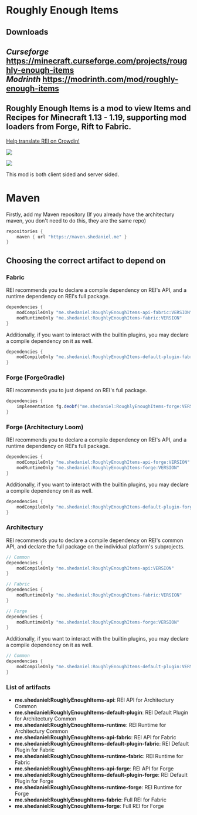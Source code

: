 # Roughly Enough Items
## Downloads  
*Curseforge* https://minecraft.curseforge.com/projects/roughly-enough-items <br>
*Modrinth* https://modrinth.com/mod/roughly-enough-items <br>  
-----
Roughly Enough Items is a mod to view Items and Recipes for Minecraft 1.13 - 1.19, supporting mod loaders from Forge, Rift to Fabric.
-----

[Help translate REI on Crowdin!](https://crowdin.com/project/roughly-enough-items)

![](https://i.imgur.com/eQsWDrM.png)

![](https://i.imgur.com/OcOQLip.png)

This mod is both client sided and server sided.

# Maven
Firstly, add my Maven repository (If you already have the architectury maven, you don't need to do this, they are the same repo)
```gradle
repositories {
    maven { url "https://maven.shedaniel.me" }
}
```

## Choosing the correct artifact to depend on
### Fabric
REI recommends you to declare a compile dependency on REI's API, and a runtime dependency on REI's full package.
```gradle
dependencies {
    modCompileOnly "me.shedaniel:RoughlyEnoughItems-api-fabric:VERSION"
    modRuntimeOnly "me.shedaniel:RoughlyEnoughItems-fabric:VERSION"
}
```

Additionally, if you want to interact with the builtin plugins, you may declare a compile dependency on it as well.
```gradle
dependencies {
    modCompileOnly "me.shedaniel:RoughlyEnoughItems-default-plugin-fabric:VERSION"
}
```

### Forge (ForgeGradle)
REI recommends you to just depend on REI's full package.
```gradle
dependencies {
    implementation fg.deobf("me.shedaniel:RoughlyEnoughItems-forge:VERSION")
}
```

### Forge (Architectury Loom)
REI recommends you to declare a compile dependency on REI's API, and a runtime dependency on REI's full package.
```gradle
dependencies {
    modCompileOnly "me.shedaniel:RoughlyEnoughItems-api-forge:VERSION"
    modRuntimeOnly "me.shedaniel:RoughlyEnoughItems-forge:VERSION"
}
```

Additionally, if you want to interact with the builtin plugins, you may declare a compile dependency on it as well.
```gradle
dependencies {
    modCompileOnly "me.shedaniel:RoughlyEnoughItems-default-plugin-forge:VERSION"
}
```

### Architectury
REI recommends you to declare a compile dependency on REI's common API, and declare the full package on the individual platform's subprojects.
```gradle
// Common
dependencies {
    modCompileOnly "me.shedaniel:RoughlyEnoughItems-api:VERSION"
}

// Fabric
dependencies {
    modRuntimeOnly "me.shedaniel:RoughlyEnoughItems-fabric:VERSION"
}

// Forge
dependencies {
    modRuntimeOnly "me.shedaniel:RoughlyEnoughItems-forge:VERSION"
}
```

Additionally, if you want to interact with the builtin plugins, you may declare a compile dependency on it as well.
```gradle
// Common
dependencies {
    modCompileOnly "me.shedaniel:RoughlyEnoughItems-default-plugin:VERSION"
}
```

### List of artifacts
- **me.shedaniel:RoughlyEnoughItems-api**: REI API for Architectury Common
- **me.shedaniel:RoughlyEnoughItems-default-plugin**: REI Default Plugin for Architectury Common
- **me.shedaniel:RoughlyEnoughItems-runtime**: REI Runtime for Architectury Common
- **me.shedaniel:RoughlyEnoughItems-api-fabric**: REI API for Fabric
- **me.shedaniel:RoughlyEnoughItems-default-plugin-fabric**: REI Default Plugin for Fabric
- **me.shedaniel:RoughlyEnoughItems-runtime-fabric**: REI Runtime for Fabric
- **me.shedaniel:RoughlyEnoughItems-api-forge**: REI API for Forge
- **me.shedaniel:RoughlyEnoughItems-default-plugin-forge**: REI Default Plugin for Forge
- **me.shedaniel:RoughlyEnoughItems-runtime-forge**: REI Runtime for Forge
- **me.shedaniel:RoughlyEnoughItems-fabric**: Full REI for Fabric
- **me.shedaniel:RoughlyEnoughItems-forge**: Full REI for Forge
